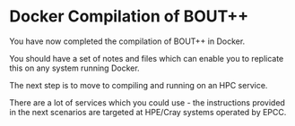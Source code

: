 # Docker Compilation of BOUT++

You have now completed the compilation of BOUT++ in Docker.

You should have a set of notes and files which can enable you to replicate this on any system running Docker.

The next step is to move to compiling and running on an HPC service.

There are a lot of services which you could use - the instructions provided in the next scenarios are targeted at HPE/Cray systems operated by EPCC.
